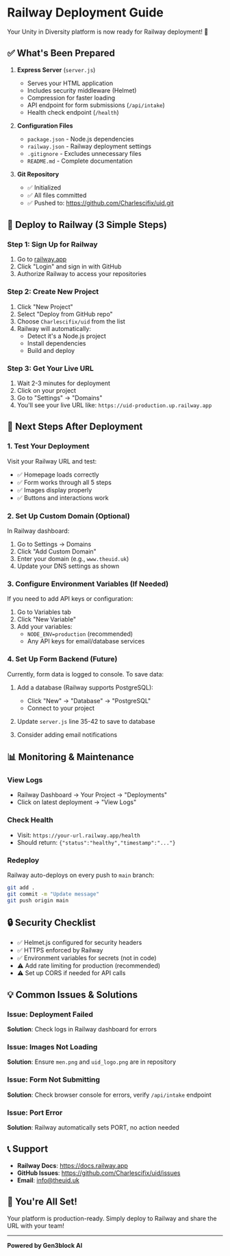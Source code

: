 # Railway Deployment Guide

Your Unity in Diversity platform is now ready for Railway deployment! 🚀

## ✅ What's Been Prepared

1. **Express Server** (`server.js`)
   - Serves your HTML application
   - Includes security middleware (Helmet)
   - Compression for faster loading
   - API endpoint for form submissions (`/api/intake`)
   - Health check endpoint (`/health`)

2. **Configuration Files**
   - `package.json` - Node.js dependencies
   - `railway.json` - Railway deployment settings
   - `.gitignore` - Excludes unnecessary files
   - `README.md` - Complete documentation

3. **Git Repository**
   - ✅ Initialized
   - ✅ All files committed
   - ✅ Pushed to: https://github.com/Charlescifix/uid.git

## 🚀 Deploy to Railway (3 Simple Steps)

### Step 1: Sign Up for Railway

1. Go to [railway.app](https://railway.app)
2. Click "Login" and sign in with GitHub
3. Authorize Railway to access your repositories

### Step 2: Create New Project

1. Click "New Project"
2. Select "Deploy from GitHub repo"
3. Choose `Charlescifix/uid` from the list
4. Railway will automatically:
   - Detect it's a Node.js project
   - Install dependencies
   - Build and deploy

### Step 3: Get Your Live URL

1. Wait 2-3 minutes for deployment
2. Click on your project
3. Go to "Settings" → "Domains"
4. You'll see your live URL like: `https://uid-production.up.railway.app`

## 🎯 Next Steps After Deployment

### 1. Test Your Deployment

Visit your Railway URL and test:
- ✅ Homepage loads correctly
- ✅ Form works through all 5 steps
- ✅ Images display properly
- ✅ Buttons and interactions work

### 2. Set Up Custom Domain (Optional)

In Railway dashboard:
1. Go to Settings → Domains
2. Click "Add Custom Domain"
3. Enter your domain (e.g., `www.theuid.uk`)
4. Update your DNS settings as shown

### 3. Configure Environment Variables (If Needed)

If you need to add API keys or configuration:
1. Go to Variables tab
2. Click "New Variable"
3. Add your variables:
   - `NODE_ENV=production` (recommended)
   - Any API keys for email/database services

### 4. Set Up Form Backend (Future)

Currently, form data is logged to console. To save data:

1. Add a database (Railway supports PostgreSQL):
   - Click "New" → "Database" → "PostgreSQL"
   - Connect to your project

2. Update `server.js` line 35-42 to save to database

3. Consider adding email notifications

## 📊 Monitoring & Maintenance

### View Logs
- Railway Dashboard → Your Project → "Deployments"
- Click on latest deployment → "View Logs"

### Check Health
- Visit: `https://your-url.railway.app/health`
- Should return: `{"status":"healthy","timestamp":"..."}`

### Redeploy
Railway auto-deploys on every push to `main` branch:
```bash
git add .
git commit -m "Update message"
git push origin main
```

## 🔒 Security Checklist

- ✅ Helmet.js configured for security headers
- ✅ HTTPS enforced by Railway
- ✅ Environment variables for secrets (not in code)
- ⚠️ Add rate limiting for production (recommended)
- ⚠️ Set up CORS if needed for API calls

## 💡 Common Issues & Solutions

### Issue: Deployment Failed
**Solution**: Check logs in Railway dashboard for errors

### Issue: Images Not Loading
**Solution**: Ensure `men.png` and `uid_logo.png` are in repository

### Issue: Form Not Submitting
**Solution**: Check browser console for errors, verify `/api/intake` endpoint

### Issue: Port Error
**Solution**: Railway automatically sets PORT, no action needed

## 📞 Support

- **Railway Docs**: https://docs.railway.app
- **GitHub Issues**: https://github.com/Charlescifix/uid/issues
- **Email**: info@theuid.uk

## 🎉 You're All Set!

Your platform is production-ready. Simply deploy to Railway and share the URL with your team!

---

**Powered by Gen3block AI**
